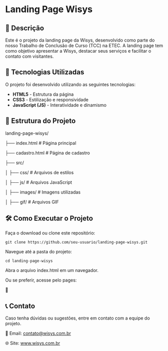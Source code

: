 # Landing Page Wisys

## 📌 Descrição

Este é o projeto da landing page da Wisys, desenvolvido como parte do nosso Trabalho de Conclusão de Curso (TCC) na ETEC. A landing page tem como objetivo apresentar a Wisys, destacar seus serviços e facilitar o contato com visitantes.

## 🚀 Tecnologias Utilizadas

O projeto foi desenvolvido utilizando as seguintes tecnologias:

<ul>
  <li><b>HTML5</b> - Estrutura da página</li>
  <li><b>CSS3</b> - Estilização e responsividade</li>
  <li><b>JavaScript (JS)</b> - Interatividade e dinamismo</li>
</ul>

## 📂 Estrutura do Projeto

landing-page-wisys/

├── index.html        # Página principal

├── cadastro.html     # Página de cadastro

├── src/

│   ├── css/          # Arquivos de estilos

│   ├── js/           # Arquivos JavaScript

│   ├── images/       # Imagens utilizadas

│   ├── gif/          # Arquivos GIF

## 🛠️ Como Executar o Projeto

Faça o download ou clone este repositório:

``
git clone https://github.com/seu-usuario/landing-page-wisys.git
``

Navegue até a pasta do projeto:

``
cd landing-page-wisys
``

Abra o arquivo index.html em um navegador.

Ou se preferir, acesse pelo pages:

🔗

## 📞 Contato

Caso tenha dúvidas ou sugestões, entre em contato com a equipe do projeto.

📧 Email: contato@wisys.com.br

🌐 Site: www.wisys.com.br

